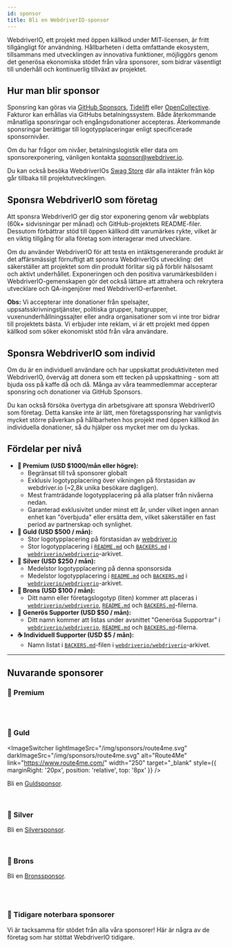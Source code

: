 ```yaml
---
id: sponsor
title: Bli en WebdriverIO-sponsor
---
```


WebdriverIO, ett projekt med öppen källkod under MIT-licensen, är fritt tillgängligt för användning. Hållbarheten i detta omfattande ekosystem, tillsammans med utvecklingen av innovativa funktioner, möjliggörs genom det generösa ekonomiska stödet från våra sponsorer, som bidrar väsentligt till underhåll och kontinuerlig tillväxt av projektet.

## Hur man blir sponsor​
Sponsring kan göras via [GitHub Sponsors](https://github.com/sponsors/webdriverio), [Tidelift](enterprise) eller [OpenCollective](https://opencollective.com/webdriverio). Fakturor kan erhållas via GitHubs betalningssystem. Både återkommande månatliga sponsringar och engångsdonationer accepteras. Återkommande sponsringar berättigar till logotypplaceringar enligt specificerade sponsornivåer.

Om du har frågor om nivåer, betalningslogistik eller data om sponsorexponering, vänligen kontakta [sponsor@webdriver.io](mailto:sponsor@webdriver.io).

Du kan också besöka WebdriverIOs [Swag Store](https://shop.webdriver.io/) där alla intäkter från köp går tillbaka till projektutvecklingen.

## Sponsra WebdriverIO som företag​
Att sponsra WebdriverIO ger dig stor exponering genom vår webbplats (60k+ sidvisningar per månad) och GitHub-projektets README-filer. Dessutom förbättrar stöd till öppen källkod ditt varumärkes rykte, vilket är en viktig tillgång för alla företag som interagerar med utvecklare.

Om du använder WebdriverIO för att testa en intäktsgenererande produkt är det affärsmässigt förnuftigt att sponsra WebdriverIOs utveckling: det säkerställer att projektet som din produkt förlitar sig på förblir hälsosamt och aktivt underhållet. Exponeringen och den positiva varumärkesbilden i WebdriverIO-gemenskapen gör det också lättare att attrahera och rekrytera utvecklare och QA-ingenjörer med WebdriverIO-erfarenhet.

__Obs:__ Vi accepterar inte donationer från spelsajter, uppsatsskrivningstjänster, politiska grupper, hatgrupper, vuxenunderhållningssajter eller andra organisationer som vi inte tror bidrar till projektets bästa. Vi erbjuder inte reklam, vi är ett projekt med öppen källkod som söker ekonomiskt stöd från våra användare.

## Sponsra WebdriverIO som individ​
Om du är en individuell användare och har uppskattat produktiviteten med WebdriverIO, överväg att donera som ett tecken på uppskattning - som att bjuda oss på kaffe då och då. Många av våra teammedlemmar accepterar sponsring och donationer via GitHub Sponsors.

Du kan också försöka övertyga din arbetsgivare att sponsra WebdriverIO som företag. Detta kanske inte är lätt, men företagssponsring har vanligtvis mycket större påverkan på hållbarheten hos projekt med öppen källkod än individuella donationer, så du hjälper oss mycket mer om du lyckas.

## Fördelar per nivå​

- __💎 Premium (USD $1000/mån eller högre):__
  - Begränsat till två sponsorer globalt
  - Exklusiv logotypplacering över vikningen på förstasidan av webdriver.io (~2,8k unika besökare dagligen).
  - Mest framträdande logotypplacering på alla platser från nivåerna nedan.
  - Garanterad exklusivitet under minst ett år, under vilket ingen annan enhet kan "överbjuda" eller ersätta dem, vilket säkerställer en fast period av partnerskap och synlighet.
- __🥇 Guld (USD $500 / mån):__
  - Stor logotypplacering på förstasidan av [webdriver.io](https://webdriver.io/)
  - Stor logotypplacering i [`README.md`](https://github.com/webdriverio/webdriverio/blob/main/README.md) och [`BACKERS.md`](https://github.com/webdriverio/webdriverio/blob/main/BACKERS.md) i [`webdriverio/webdriverio`](https://github.com/webdriverio/webdriverio)-arkivet.
- __🥈 Silver (USD $250 / mån):__
  - Medelstor logotypplacering på denna sponsorsida
  - Medelstor logotypplacering i [`README.md`](https://github.com/webdriverio/webdriverio/blob/main/README.md) och [`BACKERS.md`](https://github.com/webdriverio/webdriverio/blob/main/BACKERS.md) i [`webdriverio/webdriverio`](https://github.com/webdriverio/webdriverio)-arkivet.
- __🥉 Brons (USD $100 / mån):__
  - Ditt namn eller företagslogotyp (liten) kommer att placeras i [`webdriverio/webdriverio`](https://github.com/webdriverio/webdriverio), [`README.md`](https://github.com/webdriverio/webdriverio/blob/main/README.md) och [`BACKERS.md`](https://github.com/webdriverio/webdriverio/blob/main/BACKERS.md)-filerna.
- __🍺 Generös Supporter (USD $50 / mån):__
  - Ditt namn kommer att listas under avsnittet "Generösa Supportrar" i [`webdriverio/webdriverio`](https://github.com/webdriverio/webdriverio), [`README.md`](https://github.com/webdriverio/webdriverio/blob/main/README.md) och [`BACKERS.md`](https://github.com/webdriverio/webdriverio/blob/main/BACKERS.md)-filerna.
- __☕️ Individuell Supporter (USD $5 / mån):__
  - Namn listat i [`BACKERS.md`](https://github.com/webdriverio/webdriverio/blob/main/BACKERS.md)-filen i [`webdriverio/webdriverio`](https://github.com/webdriverio/webdriverio)-arkivet.

---

## Nuvarande sponsorer

### 💎 Premium

<ImageSwitcher
    lightImageSrc="/img/sponsors/browserstack_black.svg"
    darkImageSrc="/img/sponsors/browserstack_white.svg"
    alt="BrowserStack"
    target="_blank"
    link="https://www.browserstack.com/automation-webdriverio"
/>

<br />
<br />

### 🥇 Guld

<ImageSwitcher
    lightImageSrc="/img/sponsors/route4me.svg"
    darkImageSrc="/img/sponsors/route4me.svg"
    alt="Route4Me"
    link="https://www.route4me.com/"
    width="250"
    target="_blank"
    style={{ marginRight: '20px', position: 'relative', top: '8px' }}
/>

<ImageSwitcher
    lightImageSrc="/img/sponsors/lambdatest_black.svg"
    darkImageSrc="/img/sponsors/lambdatest_white.svg"
    alt="Lambdatest"
    target="_blank"
    link="https://www.lambdatest.com/"
    width="250"
/>

Bli en [Guldsponsor](https://opencollective.com/webdriverio/contribute/gold-sponsor-26921/checkout?interval=month&amount=500&contributeAs=me).

<br />

### 🥈 Silver

<ImageSwitcher
    lightImageSrc="/img/sponsors/testingbot.svg"
    darkImageSrc="/img/sponsors/testingbot.svg"
    alt="TestingBot"
    link="https://testingbot.com/"
    width="150"
    target="_blank"
/>

Bli en [Silversponsor](https://opencollective.com/webdriverio/contribute/silver-sponsor-69223/checkout?interval=month&amount=250&contributeAs=me).

<br />

### 🥉 Brons

<ImageSwitcher
    lightImageSrc="/img/sponsors/eslint_black.svg"
    darkImageSrc="/img/sponsors/eslint_white.svg"
    alt="Eslint"
    target="_blank"
    link="https://eslint.org/"
    width="150"
/>

<ImageSwitcher
    lightImageSrc="/img/sponsors/gridlastic.png"
    darkImageSrc="/img/sponsors/gridlastic.png"
    alt="Gridlastic"
    target="_blank"
    link="https://www.gridlastic.com/webdriverio.html"
    width="150"
/>

Bli en [Bronssponsor](https://opencollective.com/webdriverio/contribute/bronze-sponsor-69224/checkout?interval=month&amount=100&contributeAs=me).

<br />
<br />

### 🙇 Tidigare noterbara sponsorer

Vi är tacksamma för stödet från alla våra sponsorer! Här är några av de företag som har stöttat WebdriverIO tidigare.

<ImageSwitcher
    lightImageSrc="/img/sponsors/saucelabs_black.svg"
    darkImageSrc="/img/sponsors/saucelabs_white.svg"
    alt="Sauce Labs"
    link="https://saucelabs.com/"
    width="150"
    target="_blank"
/>